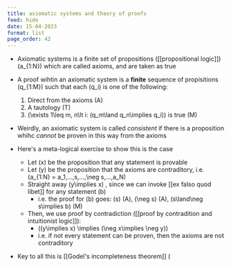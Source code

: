 ```yaml
---
title: axiomatic systems and theory of proofs
feed: hide
date: 15-04-2023
format: list
page_order: 42
---
```



- Axiomatic systems is a finite set of propositions ([[propositional logic]])  \(a_{1:N}\)  which are called axioms, and are taken as true
- A proof wihtin an axiomatic system is a **finite** sequence of propisitions  \(q_{1:M}\)  such that each  \(q_i\)  is one of the following:
	1. Direct from the axioms (A)
	2. A tautology (T)
	3.  \(\exists 1\leq m, n\lt i: (q_m\land q_n\implies q_i)\)  is true (M)

- Weirdly, an axiomatic system is called *consistent* if there is a proposition whihc *cannot* be proven in this way from the axioms

- Here's a meta-logical exercise to show this is the case
	- Let  \(x\)  be the proposition that any statement is provable
	- Let  \(y\)  be the proposition that the axioms are contraditory, i.e.  \(a_{1:N} = a_1,...,s,...,\neg s,...,a_N\) 
	- Straight away  \(y\implies x\) , since we can invoke [[ex falso quod libet]] for any statement  \(b\) 
		- i.e. the proof for  \(b\)  goes:  \(s\)  (A),  \(\neg s\)  (A),  \(s\land\neg s\implies b\)  (M)
	- Then, we use proof by contradiction ([[proof by contradition and intuitionist logic]]):
		-  \((y\implies x) \implies (\neg x\implies \neg y)\) 
		- i.e. if not every statement can be proven, then the axioms are not contraditory

- Key to all this is [[Godel's incompleteness theorem]] \(